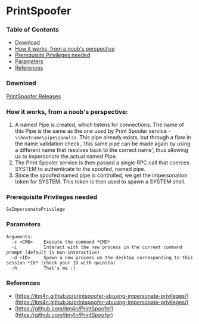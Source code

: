 # PrintSpoofer

### Table of Contents
- [Download](#download)
- [How it works, from a noob's perspective](#how-it-works-from-a-noobs-perspective)
- [Prerequisite Privileges needed](#prerequisite-privileges-needed)
- [Parameters](#parameters)
- [References](#references)

### Download
[PrintSpoofer Releases](https://github.com/itm4n/PrintSpoofer/releases)

### How it works, from a noob's perspective:
1. A named Pipe is created, which listens for connections. The name of this Pipe is the same as the one used by Print Spooler service - `\\hostname\pipe\spoolss`. This pipe already exists, but through a flaw in the name validation check, 'this same pipe can be made again by using a different name that resolves back to the correct name', thus allowing us to impersonate the actual named Pipe.
2. The Print Spooler service is then passed a single RPC call that coerces SYSTEM to authenticate to the spoofed, named pipe.
3. Since the spoofed named pipe is controlled, we get the impersonation token for SYSTEM. This token is then used to spawn a SYSTEM shell.

### Prerequisite Privileges needed
`SeImpersonatePrivilege`

### Parameters
```
Arguments:
  -c <CMD>    Execute the command *CMD*
  -i          Interact with the new process in the current command prompt (default is non-interactive)
  -d <ID>     Spawn a new process on the desktop corresponding to this session *ID* (check your ID with qwinsta)
  -h          That's me :)
```

### References
- [https://itm4n.github.io/printspoofer-abusing-impersonate-privileges/](https://itm4n.github.io/printspoofer-abusing-impersonate-privileges/)
- [https://github.com/itm4n/PrintSpoofer](https://github.com/itm4n/PrintSpoofer)
